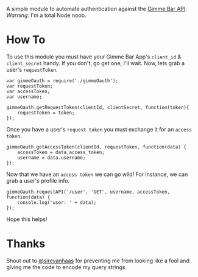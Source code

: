 A simple module to automate authentication against the [Gimme Bar API](https://gimmebar.com/api/v0). *Warning*: I'm a total Node noob.

# How To
To use this module you must have your Gimme Bar App's `client_id` &amp; `client_secret` handy. If you don't, go get one, I'll wait. Now, lets grab a user's `requestToken`.

    var gimmeOauth = require('./gimmeOauth');
    var requestToken;
    var accessToken;
    var username;

    gimmeOauth.getRequestToken(clientId, clientSecret, function(token){
        requestToken = token;
    });
    
Once you have a user's `request token` you must exchange it for an `access token`.

    gimmeOauth.getAccessToken(clientId, requestToken, function(data) {
        accessToken = data.access_token;
        username = data.username;
    });
    
Now that we have an `access token` we can go wild! For instance, we can grab a user's profile info.
    
    gimmeOauth.requestAPI('/user', 'GET', username, accessToken, function(data) {
        console.log('user: ' + data);
    });
    
Hope this helps!

# Thanks
Shout out to [@sirevanhaas](https://twitter.com/#!/sirevanhaas) for preventing me from looking like a fool and giving me the code to encode my query strings.